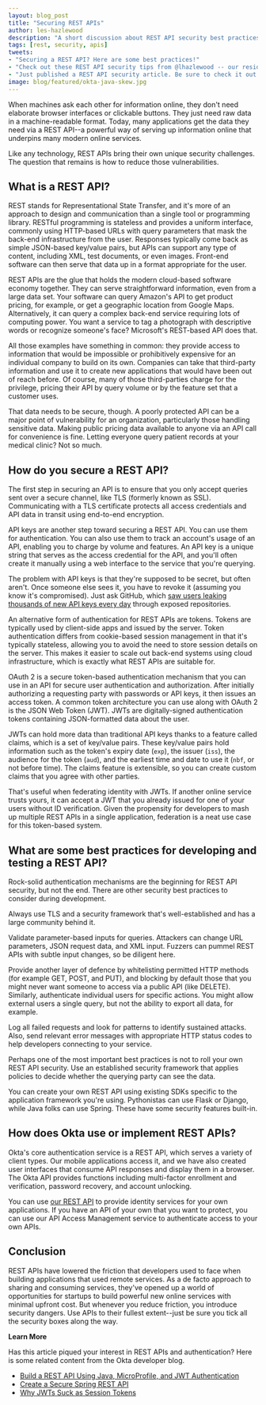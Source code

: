 ```yaml
---
layout: blog_post
title: "Securing REST APIs"
author: les-hazlewood
description: "A short discussion about REST API security best practices."
tags: [rest, security, apis]
tweets:
- "Securing a REST API? Here are some best practices!"
- "Check out these REST API security tips from @lhazlewood -- our resident REST API security expert:"
- "Just published a REST API security article. Be sure to check it out >:D #security #apis"
image: blog/featured/okta-java-skew.jpg
---
```


When machines ask each other for information online, they don't need elaborate browser interfaces or clickable buttons. They just need raw data in a machine-readable format. Today, many applications get the data they need via a REST API--a powerful way of serving up information online that underpins many modern online services.

Like any technology, REST APIs bring their own unique security challenges. The question that remains is how to reduce those vulnerabilities.

## What is a REST API?

REST stands for Representational State Transfer, and it's more of an approach to design and communication than a single tool or programming library. RESTful programming is stateless and provides a uniform interface, commonly using HTTP-based URLs with query parameters that mask the back-end infrastructure from the user. Responses typically come back as simple JSON-based key/value pairs, but APIs can support any type of content, including XML, test documents, or even images. Front-end software can then serve that data up in a format appropriate for the user.

REST APIs are the glue that holds the modern cloud-based software economy together. They can serve straightforward information, even from a large data set. Your software can query Amazon's API to get product pricing, for example, or get a geographic location from Google Maps. Alternatively, it can query a complex back-end service requiring lots of computing power. You want a service to tag a photograph with descriptive words or recognize someone's face? Microsoft's REST-based API does that.

All those examples have something in common: they provide access to information that would be impossible or prohibitively expensive for an individual company to build on its own. Companies can take that third-party information and use it to create new applications that would have been out of reach before. Of course, many of those third-parties charge for the privilege, pricing their API by query volume or by the feature set that a customer uses.

That data needs to be secure, though. A poorly protected API can be a major point of vulnerability for an organization, particularly those handling sensitive data. Making public pricing data available to anyone via an API call for convenience is fine. Letting everyone query patient records at your medical clinic? Not so much.

## How do you secure a REST API?

The first step in securing an API is to ensure that you only accept queries sent over a secure channel, like TLS (formerly known as SSL). Communicating with a TLS certificate protects all access credentials and API data in transit using end-to-end encryption.

API keys are another step toward securing a REST API. You can use them for authentication. You can also use them to track an account's usage of an API, enabling you to charge by volume and features. An API key is a unique string that serves as the access credential for the API, and you'll often create it manually using a web interface to the service that you're querying.

The problem with API keys is that they're supposed to be secret, but often aren't. Once someone else sees it, you have to revoke it (assuming you know it's compromised). Just ask GitHub, which [saw users leaking thousands of new API keys every day](https://nakedsecurity.sophos.com/2019/03/25/thousands-of-coders-are-leaving-their-crown-jewels-exposed-on-github/) through exposed repositories.

An alternative form of authentication for REST APIs are tokens. Tokens are typically used by client-side apps and issued by the server. Token authentication differs from cookie-based session management in that it's typically stateless, allowing you to avoid the need to store session details on the server. This makes it easier to scale out back-end systems using cloud infrastructure, which is exactly what REST APIs are suitable for.

OAuth 2 is a secure token-based authentication mechanism that you can use in an API for secure user authentication and authorization. After initially authorizing a requesting party with passwords or API keys, it then issues an access token. A common token architecture you can use along with OAuth 2 is the JSON Web Token (JWT). JWTs are digitally-signed authentication tokens containing JSON-formatted data about the user.

JWTs can hold more data than traditional API keys thanks to a feature called claims, which is a set of key/value pairs. These key/value pairs hold information such as the token's expiry date (`exp`), the issuer (`iss`), the audience for the token (`aud`), and the earliest time and date to use it (`nbf`, or not before time). The claims feature is extensible, so you can create custom claims that you agree with other parties.

That's useful when federating identity with JWTs. If another online service trusts yours, it can accept a JWT that you already issued for one of your users without ID verification. Given the propensity for developers to mash up multiple REST APIs in a single application, federation is a neat use case for this token-based system.

## What are some best practices for developing and testing a REST API?

Rock-solid authentication mechanisms are the beginning for REST API security, but not the end. There are other security best practices to consider during development.

Always use TLS and a security framework that's well-established and has a large community behind it.

Validate parameter-based inputs for queries. Attackers can change URL parameters, JSON request data, and XML input. Fuzzers can pummel REST APIs with subtle input changes, so be diligent here.

Provide another layer of defence by whitelisting permitted HTTP methods (for example GET, POST, and PUT), and blocking by default those that you might never want someone to access via a public API (like DELETE). Similarly, authenticate individual users for specific actions. You might allow external users a single query, but not the ability to export all data, for example.  

Log all failed requests and look for patterns to identify sustained attacks. Also, send relevant error messages with appropriate HTTP status codes to help developers connecting to your service.

Perhaps one of the most important best practices is not to roll your own REST API security. Use an established security framework that applies policies to decide whether the querying party can see the data.

You can create your own REST API using existing SDKs specific to the application framework you're using. Pythonistas can use Flask or Django, while Java folks can use Spring. These have some security features built-in.

## How does Okta use or implement REST APIs?

Okta's core authentication service is a REST API, which serves a variety of client types. Our mobile applications access it, and we have also created user interfaces that consume API responses and display them in a browser. The Okta API provides functions including multi-factor enrollment and verification, password recovery, and account unlocking. 

You can use [our REST API](/signup/) to provide identity services for your own applications. If you have an API of your own that you want to protect, you can use our API Access Management service to authenticate access to your own APIs.

## Conclusion

REST APIs have lowered the friction that developers used to face when building applications that used remote services. As a de facto approach to sharing and consuming services, they've opened up a world of opportunities for startups to build powerful new online services with minimal upfront cost. But whenever you reduce friction, you introduce security dangers. Use APIs to their fullest extent--just be sure you tick all the security boxes along the way.

**Learn More**

Has this article piqued your interest in REST APIs and authentication? Here is some related content from the Okta developer blog.

- [Build a REST API Using Java, MicroProfile, and JWT Authentication ](https://developer.okta.com/blog/2019/07/10/java-microprofile-jwt-auth)
- [Create a Secure Spring REST API ](https://developer.okta.com/blog/2018/12/18/secure-spring-rest-api)
- [Why JWTs Suck as Session Tokens ](https://developer.okta.com/blog/2017/08/17/why-jwts-suck-as-session-tokens)
